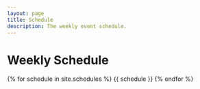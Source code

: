```yaml
---
layout: page
title: Schedule
description: The weekly event schedule.
---
```


# Weekly Schedule

{% for schedule in site.schedules %}
{{ schedule }}
{% endfor %}

